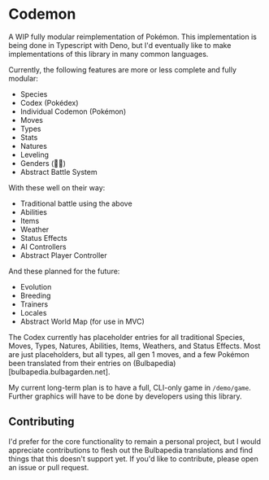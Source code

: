 # Codemon

A WIP fully modular reimplementation of Pokémon. This implementation is being done in Typescript with Deno, but I'd eventually like to make implementations of this library in many common languages.

Currently, the following features are more or less complete and fully modular:

- Species
- Codex (Pokédex)
- Individual Codemon (Pokémon)
- Moves
- Types
- Stats
- Natures
- Leveling
- Genders (🏳️‍⚧️)
- Abstract Battle System

With these well on their way:

- Traditional battle using the above
- Abilities
- Items
- Weather
- Status Effects
- AI Controllers
- Abstract Player Controller

And these planned for the future:

- Evolution
- Breeding
- Trainers
- Locales
- Abstract World Map (for use in MVC)

The Codex currently has placeholder entries for all traditional Species, Moves, Types, Natures, Abilities, Items, Weathers, and Status Effects. Most are just placeholders, but all types, all gen 1 moves, and a few Pokémon been translated from their entries on (Bulbapedia)[bulbapedia.bulbagarden.net].

My current long-term plan is to have a full, CLI-only game in `/demo/game`. Further graphics will have to be done by developers using this library.

## Contributing

I'd prefer for the core functionality to remain a personal project, but I would appreciate contributions to flesh out the Bulbapedia translations and find things that this doesn't support yet. If you'd like to contribute, please open an issue or pull request.
